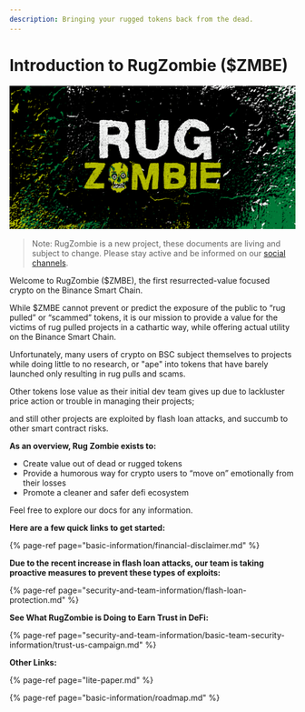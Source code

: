 ```yaml
---
description: Bringing your rugged tokens back from the dead.
---
```


# Introduction to RugZombie \($ZMBE\)

![Welcome to RugZombie](.gitbook/assets/6%20%281%29.png)

> Note: RugZombie is a new project, these documents are living and subject to change. Please stay active and be informed on our [social channels](other-links/socials.md).

Welcome to RugZombie \($ZMBE\), the first resurrected-value focused crypto on the Binance Smart Chain. 

While $ZMBE cannot prevent or predict the exposure of the public to “rug pulled” or “scammed” tokens, it is our mission to provide a value for the victims of rug pulled projects in a cathartic way, while offering actual utility on the Binance Smart Chain. 

Unfortunately, many users of crypto on BSC subject themselves to projects while doing little to no research, or "ape" into tokens that have barely launched only resulting in rug pulls and scams.

Other tokens lose value as their initial dev team gives up due to lackluster price action or trouble in managing their projects; 

and still other projects are exploited by flash loan attacks, and succumb to other smart contract risks.  

**As an overview, Rug Zombie exists to:**

* Create value out of dead or rugged tokens
* Provide a humorous way for crypto users to “move on” emotionally from their losses
* Promote a cleaner and safer defi ecosystem

Feel free to explore our docs for any information.

**Here are a few quick links to get started:**

{% page-ref page="basic-information/financial-disclaimer.md" %}

**Due to the recent increase in flash loan attacks, our team is taking proactive measures to prevent these types of exploits:**

{% page-ref page="security-and-team-information/flash-loan-protection.md" %}

**See What RugZombie is Doing to Earn Trust in DeFi:**

{% page-ref page="security-and-team-information/basic-team-security-information/trust-us-campaign.md" %}



**Other Links:**

{% page-ref page="lite-paper.md" %}

{% page-ref page="basic-information/roadmap.md" %}



